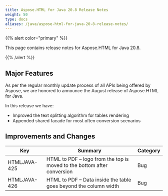 ```yaml
---
title: Aspose.HTML for Java 20.8 Release Notes
weight: 50
type: docs
aliases: /java/aspose-html-for-java-20-8-release-notes/
---
```

{{% alert color="primary" %}}

This page contains release notes for Aspose.HTML for Java 20.8.

{{% /alert %}}

## **Major Features** 

As per the regular monthly update process of all APIs being offered by Aspose, we are honored to announce the August release of Aspose.HTML for Java.

In this release we have:

* Improved the text splitting algorithm for tables rendering
* Appended shared facade for most often conversion scenarios

## **Improvements and Changes**

| Key          | Summary                                                                 | Category |
| ------------ | ----------------------------------------------------------------------- | -------- |
| HTMLJAVA-425 | HTML to PDF – logo from the top is moved to the bottom after conversion | Bug      |
| HTMLJAVA-426 | HTML to PDF – Data inside the table goes beyond the column width        | Bug      |
